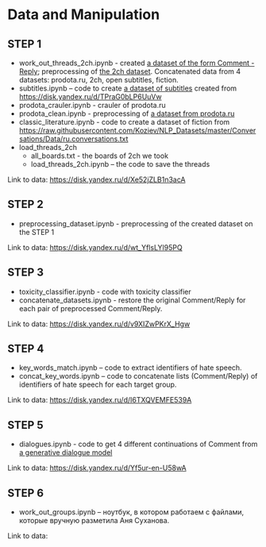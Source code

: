 # Data and Manipulation

## STEP 1
- work_out_threads_2ch.ipynb - created [a dataset of the form Comment - Reply](https://disk.yandex.ru/d/RhtQtoIvWrvN5Q); preprocessing of [the 2ch dataset](https://disk.yandex.ru/d/08SWZXGSS2c-mQ). Concatenated data from 4 datasets: prodota.ru, 2ch, open subtitles, fiction.
-	subtitles.ipynb – code to create [a dataset of subtitles](https://disk.yandex.ru/d/8x7m_0a3fDapaQ) created from https://disk.yandex.ru/d/TPraG0bLP6UuVw 
- prodota_crauler.ipynb - crauler of prodota.ru 
- prodota_clean.ipynb - preprocessing of [a dataset from prodota.ru](https://disk.yandex.ru/d/SP-VSomE_fhJgQ)
- classic_literature.ipynb - code to create a dataset of fiction from https://raw.githubusercontent.com/Koziev/NLP_Datasets/master/Conversations/Data/ru.conversations.txt
- load_threads_2ch
  -	all_boards.txt - the boards of 2ch we took
  -	load_threads_2ch.ipynb – the code to save the threads

Link to data: https://disk.yandex.ru/d/Xe52jZLB1n3acA 

## STEP 2
- preprocessing_dataset.ipynb - preprocessing of the created dataset on the STEP 1

Link to data: https://disk.yandex.ru/d/wt_YflsLYl95PQ

## STEP 3
- toxicity_classifier.ipynb - code with toxicity classifier
- concatenate_datasets.ipynb - restore the original Comment/Reply for each pair of preprocessed Comment/Reply. 

Link to data: https://disk.yandex.ru/d/v9XIZwPKrX_Hgw

## STEP 4
- key_words_match.ipynb – code to extract identifiers of hate speech.
- concat_key_words.ipynb – code to concatenate lists (Comment/Reply) of identifiers of hate speech for each target group.

Link to data: https://disk.yandex.ru/d/I6TXQVEMFE539A

## STEP 5
- dialogues.ipynb - code to get 4 different continuations of Comment from [a generative dialogue model](https://api.aicloud.sbercloud.ru/public/v2/boltalka/docs#/default/predict_boltalka_predict_post) 

Link to data: https://disk.yandex.ru/d/Yf5ur-en-U58wA

## STEP 6
- work_out_groups.ipynb – ноутбук, в котором работаем с файлами, которые вручную разметила Аня Суханова.

Link to data: 
